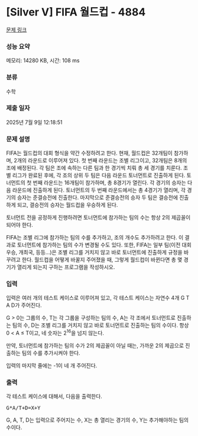 # [Silver V] FIFA 월드컵 - 4884 

[문제 링크](https://www.acmicpc.net/problem/4884) 

### 성능 요약

메모리: 14280 KB, 시간: 108 ms

### 분류

수학

### 제출 일자

2025년 7월 9일 12:18:51

### 문제 설명

<p>FIFA는 월드컵의 대회 형식을 약간 수정하려고 한다. 현재, 월드컵은 32개팀이 참가하며, 2개의 라운드로 이루어져 있다. 첫 번째 라운드는 조별 리그이고, 32개팀은 8개의 조에 배정된다. 각 팀은 조에 속하는 다른 팀과 한 경기씩 치뤄 총 세 경기를 치룬다. 조별 리그가 완료된 후에, 각 조의 상위 두 팀은 다음 라운드 토너먼트로 진출하게 된다.  토너먼트의 첫 번째 라운드는 16개팀이 참가하며, 총 8경기가 열린다. 각 경기의 승자는 다음 라운드에 진출하게 된다. 토너먼트의 두 번째 라운드에서는 총 4경기가 열리며, 각 경기의 승자는 준결승전에 진출한다. 마지막으로 준결승전의 승자 두 팀은 결승전에 진출하게 되고, 결승전의 승자는 월드컵을 우승하게 된다.</p>

<p>토너먼트 전을 공정하게 진행하려면 토너먼트에 참가하는 팀의 수는 항상 2의 제곱꼴이 되어야 한다.</p>

<p>FIFA는 조별 리그에 참가하는 팀의 수를 추가하고, 조의 개수도 추가하려고 한다. 이 결과로 토너먼트에 참가하는 팀의 수가 변경될 수도 있다. 또한, FIFA는 일부 팀(이전 대회 우승, 개최국, 등등...)은 조별 리그를 거치지 않고 바로 토너먼트에 진출하게 규정을 바꾸려고 한다. 월드컵을 어떻게 바꿀지 주어졌을 때, 그렇게 월드컵이 바뀐다면 총 몇 경기가 열리게 되는지 구하는 프로그램을 작성하시오.</p>

### 입력 

 <p>입력은 여러 개의 테스트 케이스로 이루어져 있고, 각 테스트 케이스는 자연수 4개 G T A D가 주어진다.</p>

<p>G > 0는 그룹의 수, T는 각 그룹을 구성하는 팀의 수, A는 각 조에서 토너먼트로 진출하는 팀의 수, D는 조별 리그를 거치지 않고 바로 토너먼트로 진출하는 팀의 수이다. 항상 0 < A ≤ T이고, 네 숫자는 2<sup>16</sup>을 넘지 않는다.</p>

<p>만약, 토너먼트에 참가하는 팀의 수가 2의 제곱꼴이 아닐 때는, 가까운 2의 제곱으로 진출하는 팀의 수를 추가시켜야 한다.</p>

<p>입력의 마지막 줄에는 -1이 네 개 주어진다.</p>

### 출력 

 <p>각 테스트 케이스에 대해서, 다음을 출력한다.</p>

<pre>G*A/T+D=X+Y</pre>

<p>G, A, T, D는 입력으로 주어지는 수, X는 총 열리는 경기의 수, Y는 추가해야하는 팀의 수이다.</p>

